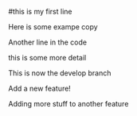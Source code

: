 #this is my first line

Here is some exampe copy

Another line in the code

this is some more detail

This is now the develop branch

Add a new feature!

Adding more stuff to another feature
